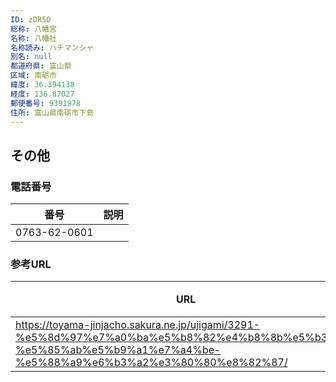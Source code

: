 ```yaml
---
ID: zDR5O
総称: 八幡宮
名称: 八幡社
名称読み: ハチマンシャ
別名: null
都道府県: 富山県
区域: 南砺市
緯度: 36.394138
経度: 136.87027
郵便番号: 9391978
住所: 富山県南砺市下島
---
```


## その他

### 電話番号

| 番号         | 説明 |
| ------------ | ---- |
| 0763-62-0601 |      |

### 参考URL

| URL                                                                                                                                                               | 説明   |
| ----------------------------------------------------------------------------------------------------------------------------------------------------------------- | ------ |
| https://toyama-jinjacho.sakura.ne.jp/ujigami/3291-%e5%8d%97%e7%a0%ba%e5%b8%82%e4%b8%8b%e5%b3%b6-%e5%85%ab%e5%b9%a1%e7%a4%be-%e5%88%a9%e6%b3%a2%e3%80%80%e8%82%87/ | 神社庁 |

